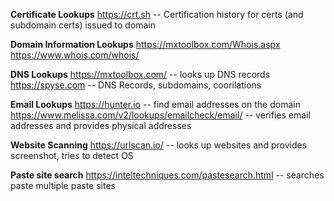 **Certificate Lookups**
https://crt.sh -- Certification history for certs (and subdomain certs) issued to domain

**Domain Information Lookups**
https://mxtoolbox.com/Whois.aspx
https://www.whois.com/whois/

**DNS Lookups**
https://mxtoolbox.com/ -- looks up DNS records
https://spyse.com -- DNS Records, subdomains, coorilations

**Email Lookups**
https://hunter.io -- find email addresses on the domain
https://www.melissa.com/v2/lookups/emailcheck/email/ -- verifies email addresses and provides physical addresses

**Website Scanning**
https://urlscan.io/ -- looks up websites and provides screenshot, tries to detect OS

**Paste site search**
https://inteltechniques.com/pastesearch.html -- searches paste multiple paste sites
